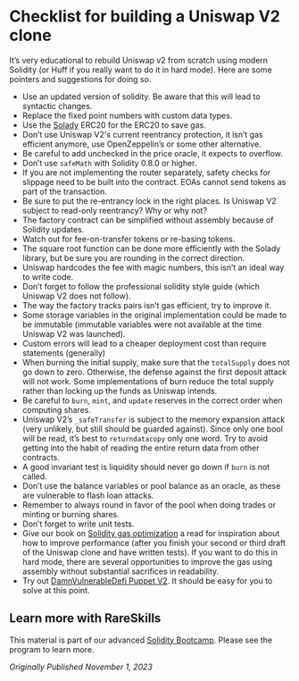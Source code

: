 # Checklist for building a Uniswap V2 clone

It’s very educational to rebuild Uniswap v2 from scratch using modern Solidity (or Huff if you really want to do it in hard mode). Here are some pointers and suggestions for doing so.
- Use an updated version of solidity. Be aware that this will lead to syntactic changes.
- Replace the fixed point numbers with custom data types.
- Use the [Solady](https://github.com/Vectorized/solady) ERC20 for the ERC20 to save gas.
- Don’t use Uniswap V2's current reentrancy protection, it isn’t gas efficient anymore, use OpenZeppelin’s or some other alternative.
- Be careful to add unchecked in the price oracle, it expects to overflow.
- Don’t use `safeMath` with Solidity 0.8.0 or higher.
- If you are not implementing the router separately, safety checks for slippage need to be built into the contract. EOAs cannot send tokens as part of the transaction.
- Be sure to put the re-entrancy lock in the right places. Is Uniswap V2 subject to read-only reentrancy? Why or why not?
- The factory contract can be simplified without assembly because of Solidity updates.
- Watch out for fee-on-transfer tokens or re-basing tokens.
- The square root function can be done more efficiently with the Solady library, but be sure you are rounding in the correct direction.
- Uniswap hardcodes the fee with magic numbers, this isn’t an ideal way to write code.
- Don’t forget to follow the professional solidity style guide (which Uniswap V2 does not follow).
- The way the factory tracks pairs isn’t gas efficient, try to improve it.
- Some storage variables in the original implementation could be made to be immutable (immutable variables were not available at the time Uniswap V2 was launched).
- Custom errors will lead to a cheaper deployment cost than require statements (generally)
- When burning the initial supply, make sure that the `totalSupply` does not go down to zero. Otherwise, the defense against the first deposit attack will not work. Some implementations of burn reduce the total supply rather than locking up the funds as Uniswap intends.
- Be careful to `burn`, `mint`, and `update` reserves in the correct order when computing shares.
- Uniswap V2’s `_safeTransfer` is subject to the memory expansion attack (very unlikely, but still should be guarded against). Since only one bool will be read, it’s best to `returndatacopy` only one word. Try to avoid getting into the habit of reading the entire return data from other contracts.
- A good invariant test is liquidity should never go down if `burn` is not called.
- Don’t use the balance variables or pool balance as an oracle, as these are vulnerable to flash loan attacks.
- Remember to always round in favor of the pool when doing trades or minting or burning shares.
- Don’t forget to write unit tests.
- Give our book on [Solidity gas optimization](https://www.rareskills.io/post/gas-optimization) a read for inspiration about how to improve performance (after you finish your second or third draft of the Uniswap clone and have written tests). If you want to do this in hard mode, there are several opportunities to improve the gas using assembly without substantial sacrifices in readability. 
- Try out [DamnVulnerableDefi Puppet V2](https://www.damnvulnerabledefi.xyz/challenges/puppet-v2/). It should be easy for you to solve at this point.

## Learn more with RareSkills

This material is part of our advanced [Solidity Bootcamp](https://www.rareskills.io/solidity-bootcamp). Please see the program to learn more.

*Originally Published November 1, 2023*

